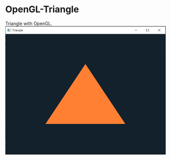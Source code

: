 # OpenGL-Triangle
Triangle with OpenGL.
![App screenshot](https://github.com/Silme94/OpenGL-Triangle/blob/main/screenshot.png)
